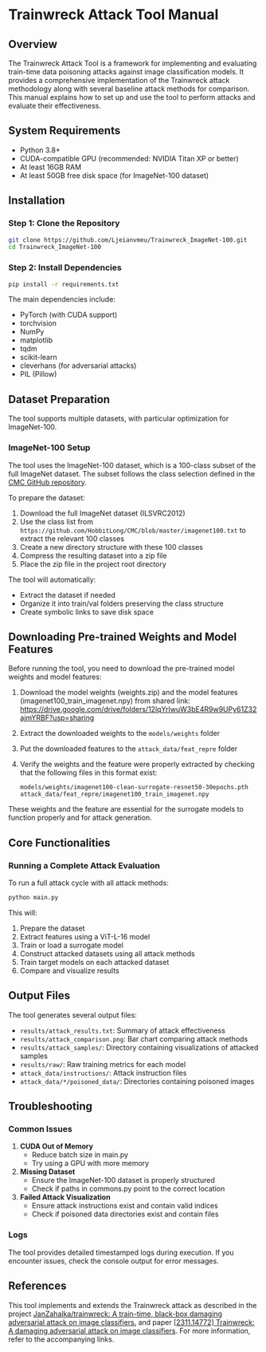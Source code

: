 # Trainwreck Attack Tool Manual

## Overview

The Trainwreck Attack Tool is a framework for implementing and evaluating train-time data poisoning attacks against image classification models. It provides a comprehensive implementation of the Trainwreck attack methodology along with several baseline attack methods for comparison. This manual explains how to set up and use the tool to perform attacks and evaluate their effectiveness.

## System Requirements

- Python 3.8+
- CUDA-compatible GPU (recommended: NVIDIA Titan XP or better)
- At least 16GB RAM
- At least 50GB free disk space (for ImageNet-100 dataset)

## Installation

### Step 1: Clone the Repository

```bash
git clone https://github.com/Ljeianvmeu/Trainwreck_ImageNet-100.git
cd Trainwreck_ImageNet-100
```



### Step 2: Install Dependencies

```bash
pip install -r requirements.txt
```

The main dependencies include:

- PyTorch (with CUDA support)
- torchvision
- NumPy
- matplotlib
- tqdm
- scikit-learn
- cleverhans (for adversarial attacks)
- PIL (Pillow)

## Dataset Preparation

The tool supports multiple datasets, with particular optimization for ImageNet-100.

### ImageNet-100 Setup

The tool uses the ImageNet-100 dataset, which is a 100-class subset of the full ImageNet dataset. The subset follows the class selection defined in the [CMC GitHub repository](https://github.com/HobbitLong/CMC/blob/master/imagenet100.txt).

To prepare the dataset:

1. Download the full ImageNet dataset (ILSVRC2012)
2. Use the class list from `https://github.com/HobbitLong/CMC/blob/master/imagenet100.txt` to extract the relevant 100 classes
3. Create a new directory structure with these 100 classes
4. Compress the resulting dataset into a zip file
5. Place the zip file in the project root directory

The tool will automatically:

- Extract the dataset if needed
- Organize it into train/val folders preserving the class structure
- Create symbolic links to save disk space

## Downloading Pre-trained Weights and Model Features

Before running the tool, you need to download the pre-trained model weights and model features:

1. Download the model weights (weights.zip) and the model features (imagenet100_train_imagenet.npy) from shared link: https://drive.google.com/drive/folders/12lqYrIwuW3bE4R9w9UPy61Z32ajmYRBF?usp=sharing

2. Extract the downloaded weights to the `models/weights` folder

3. Put the downloaded features to the `attack_data/feat_repre` folder

4. Verify the weights and the feature were properly extracted by checking that the following files in this format exist:

   ```
   models/weights/imagenet100-clean-surrogate-resnet50-30epochs.pth
   attack_data/feat_repre/imagenet100_train_imagenet.npy
   ```

These weights and the feature are essential for the surrogate models to function properly and for attack generation.

## Core Functionalities

### Running a Complete Attack Evaluation

To run a full attack cycle with all attack methods:

```bash
python main.py
```

This will:

1. Prepare the dataset
2. Extract features using a ViT-L-16 model
3. Train or load a surrogate model
4. Construct attacked datasets using all attack methods
5. Train target models on each attacked dataset
6. Compare and visualize results

## Output Files

The tool generates several output files:

- `results/attack_results.txt`: Summary of attack effectiveness
- `results/attack_comparison.png`: Bar chart comparing attack methods
- `results/attack_samples/`: Directory containing visualizations of attacked samples
- `results/raw/`: Raw training metrics for each model
- `attack_data/instructions/`: Attack instruction files
- `attack_data/*/poisoned_data/`: Directories containing poisoned images

## Troubleshooting

### Common Issues

1. **CUDA Out of Memory**
   - Reduce batch size in main.py
   - Try using a GPU with more memory
2. **Missing Dataset**
   - Ensure the ImageNet-100 dataset is properly structured
   - Check if paths in commons.py point to the correct location
3. **Failed Attack Visualization**
   - Ensure attack instructions exist and contain valid indices
   - Check if poisoned data directories exist and contain files

### Logs

The tool provides detailed timestamped logs during execution. If you encounter issues, check the console output for error messages.

## References

This tool implements and extends the Trainwreck attack as described in the project [JanZahalka/trainwreck: A train-time, black-box damaging adversarial attack on image classifiers.](https://github.com/JanZahalka/trainwreck) and paper [[2311.14772\] Trainwreck: A damaging adversarial attack on image classifiers](https://arxiv.org/abs/2311.14772). For more information, refer to the accompanying links.